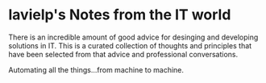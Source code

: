 # lavielp's Notes from the IT world

There is an incredible amount of good advice for desinging and developing solutions in IT.  This is a curated collection of thoughts and principles that have been selected from that advice and professional conversations.

Automating all the things...from machine to machine.
